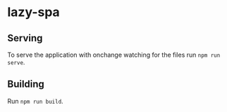 # lazy-spa

## Serving

To serve the application with onchange watching for the files run `npm run serve`.

## Building

Run `npm run build`.